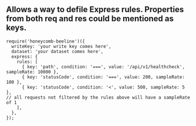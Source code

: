 ## Allows a way to defile Express rules. Properties from both req and res could be mentioned as keys.

```
require('honeycomb-beeline')({
  writeKey: 'your write key comes here',
  dataset: 'your dataset comes here',
  express: {
    rules: [
      { key: 'path', condition: '===', value: '/api/v1/healthcheck', sampleRate: 10000 },
      { key: 'statusCode', condition: '===', value: 200, sampleRate: 100 },
      { key: 'statusCode', condition: '<', value: 500, sampleRate: 5 },
// all requests not filtered by the rules above will have a sampleRate of 1
    ],
  },
});
```
